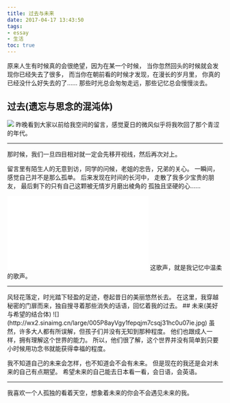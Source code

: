 ```yaml
---
title: 过去与未来
date: 2017-04-17 13:43:50
tags:
- essay
- 生活
toc: true
---
```

原来人生有时候真的会很绝望，因为在某一个时候，
当你忽然回头的时候就会发现你已经失去了很多，
而当你在朝前看的时候才发现，在漫长的岁月里，
你真的已经没什么好失去的了……
那些时光总会匆匆走远，那些记忆总会慢慢淡去。
<!--more-->
## 过去(遗忘与思念的混沌体)
![](http://wx1.sinaimg.cn/large/005P8ayVgy1fepqyjthvkj31hc0u0wpv.jpg)
昨晚看到大家以前给我空间的留言，感觉夏日的微风似乎将我吹回了那个青涩的年代。
<hr>
那时候，我们一旦四目相对就一定会先移开视线，然后再次对上。

留言里有陌生人的无意到访，同学的问候，老姐的忠告，兄弟的关心。
一瞬间，感觉自己并不是那么孤单。
后来发现在时间的长河中，
走散了我多少宝贵的朋友，
最后剩下的只有自己这颗被无情岁月磨出棱角的
孤独且坚硬的心......
<iframe frameborder="no" border="0" marginwidth="0" marginheight="0" width=330 height=86 src="//music.163.com/outchain/player?type=2&id=27890935&auto=0&height=66"></iframe>
<iframe  frameborder="no" border="0" marginwidth="0" marginheight="0" width=330 height=86 src="//music.163.com/outchain/player?type=2&id=364296&auto=1&height=66"></iframe>
这歌声，就是我记忆中温柔的歌声。
<hr>
风轻花落定，时光踏下轻盈的足迹，卷起昔日的美丽悠然长去。
在这里，我穿越秘密的门扉而来，独自搜寻着那些消失的话语，回忆着我的过去。
## 未来(美好与希望的结合体)
![](http://wx2.sinaimg.cn/large/005P8ayVgy1fepqjm7csqj31hc0u07ie.jpg)
虽然，许多大人都有所误解，但孩子们并没有无知到那种程度。
他们也跟成人一样，拥有理解这个世界的能力。
所以，他们很了解，这个世界并没有简单到只要小时候用功念书就能获得幸福的程度。

我不知道自己的未来会怎样，也不知道会不会有未来。
但是现在的我还是会对未来的自己有点期望。
希望未来的自己能去日本看一看，会日语，会英语。
<hr>
我喜欢一个人孤独的看着天空，想象着未来的你会不会遇见未来的我。
